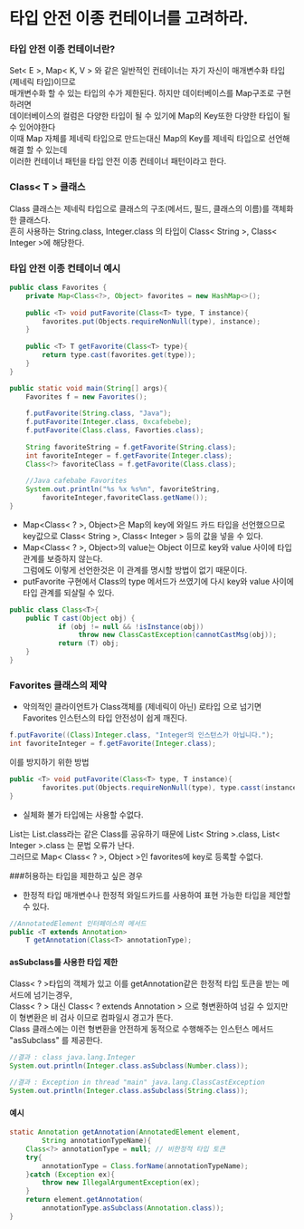 # 타입 안전 이종 컨테이너를 고려하라.
### 타입 안전 이종 컨테이너란?
Set< E >, Map< K, V > 와 같은 일반적인 컨테이너는 자기 자신이 매개변수화 타입(제네릭 타입)이므로<br>
매개변수화 할 수 있는 타입의 수가 제한된다. 하지만 데이터베이스를 Map구조로 구현하려면<br>
데이터베이스의 컬럼은 다양한 타입이 될 수 있기에 Map의 Key또한 다양한 타입이 될 수 있어야한다<br>
이때 Map 자체를 제네릭 타입으로 만드는대신 Map의 Key를 제네릭 타입으로 선언해 해결 할 수 있는데<br>
이러한 컨테이너 패턴을 타입 안전 이종 컨테이너 패턴이라고 한다.

### Class< T > 클래스
Class 클래스는 제네릭 타입으로 클래스의 구조(메서드, 필드, 클래스의 이름)를 객체화 한 클래스다.<br>
흔히 사용하는 String.class, Integer.class 의 타입이 Class< String >, Class< Integer >에 해당한다.

### 타입 안전 이종 컨테이너 예시
````java
public class Favorites {
    private Map<Class<?>, Object> favorites = new HashMap<>();
    
    public <T> void putFavorite(Class<T> type, T instance){
        favorites.put(Objects.requireNonNull(type), instance);
    }
    
    public <T> T getFavorite(Class<T> type){
        return type.cast(favorites.get(type));
    }
}

public static void main(String[] args){
    Favorites f = new Favorites();
    
    f.putFavorite(String.class, "Java");
    f.putFavorite(Integer.class, 0xcafebebe);
    f.putFavorite(Class.class, Favorties.class);
    
    String favoriteString = f.getFavorite(String.class);
    int favoriteInteger = f.getFavorite(Integer.class);
    Class<?> favoriteClass = f.getFavorite(Class.class);
    
    //Java cafebabe Favorites
    System.out.println("%s %x %s%n", favoriteString,
        favoriteInteger,favoriteClass.getName());
}   
````
- Map<Class< ? >, Object>은 Map의 key에 와일드 카드 타입을 선언했으므로 <br>
key값으로 Class< String >, Class< Integer > 등의 값을 넣을 수 있다.
- Map<Class< ? >, Object>의 value는 Object 이므로 key와 value 사이에 타입 관계를 보증하지 않는다.<br>
그럼에도 이렇게 선언한것은 이 관계를 명시할 방법이 없기 때문이다.
- putFavorite 구현에서 Class의 type 메서드가 쓰였기에 다시 key와 value 사이에 타입 관계를 되살릴 수 있다.

````java
public class Class<T>{
    public T cast(Object obj) {
            if (obj != null && !isInstance(obj))
                 throw new ClassCastException(cannotCastMsg(obj));
            return (T) obj;
    }
}
````
### Favorites 클래스의 제약
- 악의적인 클라이언트가 Class객체를 (제네릭이 아닌) 로타입 으로 넘기면 Favorites 인스턴스의 타입 안전성이 쉽게 깨진다.<br>
````java
f.putFavorite((Class)Integer.class, "Integer의 인스턴스가 아닙니다.");
int favoriteInteger = f.getFavorite(Integer.class);
```` 
이를 방지하기 위한 방법
````java
public <T> void putFavorite(Class<T> type, T instance){
        favorites.put(Objects.requireNonNull(type), type.casst(instance));
}
````

- 실체화 불가 타입에는 사용할 수없다.

List는 List.class라는 같은 Class를 공유하기 때문에 List< String >.class, List< Integer >.class 는 문법 오류가 난다.<br>
그러므로 Map< Class< ? >, Object >인 favorites에 key로 등록할 수없다.

###허용하는 타입을 제한하고 싶은 경우
- 한정적 타입 매개변수나 한정적 와일드카드를 사용하여 표현 가능한 타입을 제안할 수 있다.

````java
//AnnotatedElement 인터페이스의 메서드
public <T extends Annotation>
    T getAnnotation(Class<T> annotationType);
````
#### asSubclass를 사용한 타입 제한
Class< ? >타입의 객체가 있고 이를 getAnnotation같은 한정적 타입 토큰을 받는 메서드에 넘기는경우,<br>
Class< ? > 대신 Class< ? extends Annotation > 으로 형변환하여 넘길 수 있지만 이 형변환은 비 검사 이므로 컴파일시 경고가 뜬다.<br>
Class 클래스에는 이런 형변환을 안전하게 동적으로 수행해주는 인스턴스 메서드 "asSubclass" 를 제공한다.
````java
//결과 : class java.lang.Integer
System.out.println(Integer.class.asSubclass(Number.class));

//결과 : Exception in thread "main" java.lang.ClassCastException
System.out.println(Integer.class.asSubclass(String.class));
````
#### 예시
````java
static Annotation getAnnotation(AnnotatedElement element, 
        String annotationTypeName){
    Class<?> annotationType = null; // 비한정적 타입 토큰
    try{
        annotationType = Class.forName(annotationTypeName);
    }catch (Exception ex){
        throw new IllegalArgumentException(ex);
    }
    return element.getAnnotation(
        annotationType.asSubclass(Annotation.class));
}
````
